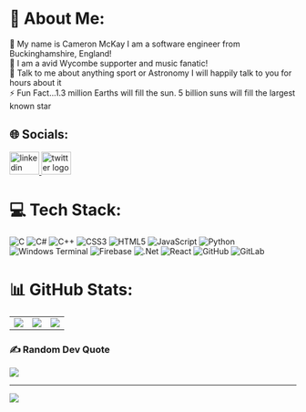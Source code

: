 # 💫 About Me:
🔭 My name is Cameron McKay I am a software engineer from Buckinghamshire, England!<br>🌱 I am a avid Wycombe supporter and music fanatic!<br>💬 Talk to me about anything sport or Astronomy I will happily talk to you for hours about it <br>⚡ Fun Fact...1.3 million Earths will fill the sun. 5 billion suns will fill the largest known star


## 🌐 Socials:
<div align="left">
  <a href="https://www.linkedin.com/in/cameron-mckay-833969206/" target="_blank">
    <img src="https://raw.githubusercontent.com/maurodesouza/profile-readme-generator/master/src/assets/icons/social/linkedin/default.svg" width="52" height="40" alt="linkedin logo"  />
  </a>
  <a href="https://x.com/CammmyyM" target="_blank">
    <img src="https://raw.githubusercontent.com/maurodesouza/profile-readme-generator/master/src/assets/icons/social/twitter/default.svg" width="52" height="40" alt="twitter logo"  />
  </a>
</div>


# 💻 Tech Stack:
![C](https://img.shields.io/badge/c-%2300599C.svg?style=for-the-badge&logo=c&logoColor=white) ![C#](https://img.shields.io/badge/c%23-%23239120.svg?style=for-the-badge&logo=csharp&logoColor=white) ![C++](https://img.shields.io/badge/c++-%2300599C.svg?style=for-the-badge&logo=c%2B%2B&logoColor=white) ![CSS3](https://img.shields.io/badge/css3-%231572B6.svg?style=for-the-badge&logo=css3&logoColor=white) ![HTML5](https://img.shields.io/badge/html5-%23E34F26.svg?style=for-the-badge&logo=html5&logoColor=white) ![JavaScript](https://img.shields.io/badge/javascript-%23323330.svg?style=for-the-badge&logo=javascript&logoColor=%23F7DF1E) ![Python](https://img.shields.io/badge/python-3670A0?style=for-the-badge&logo=python&logoColor=ffdd54) ![Windows Terminal](https://img.shields.io/badge/Windows%20Terminal-%234D4D4D.svg?style=for-the-badge&logo=windows-terminal&logoColor=white) ![Firebase](https://img.shields.io/badge/firebase-%23039BE5.svg?style=for-the-badge&logo=firebase) ![.Net](https://img.shields.io/badge/.NET-5C2D91?style=for-the-badge&logo=.net&logoColor=white) ![React](https://img.shields.io/badge/react-%2320232a.svg?style=for-the-badge&logo=react&logoColor=%2361DAFB) ![GitHub](https://img.shields.io/badge/github-%23121011.svg?style=for-the-badge&logo=github&logoColor=white) ![GitLab](https://img.shields.io/badge/gitlab-%23181717.svg?style=for-the-badge&logo=gitlab&logoColor=white)
# 📊 GitHub Stats:
<table>
  <tr>
    <td>
      <img src="https://github-readme-stats.vercel.app/api?username=CammyMDev&theme=dark&hide_border=false&include_all_commits=false&count_private=true" />
    </td>
    <td>
      <img src="https://nirzak-streak-stats.vercel.app/?user=CammyMDev&theme=dark&hide_border=false" />
    </td>
    <td>
      <img src="https://github-readme-stats.vercel.app/api/top-langs/?username=CammyMDev&theme=dark&hide_border=false&include_all_commits=false&count_private=true&layout=compact" />
    </td>
  </tr>
</table>

### ✍️ Random Dev Quote
![](https://quotes-github-readme.vercel.app/api?type=horizontal&theme=radical)

---
[![](https://visitcount.itsvg.in/api?id=CammyMDev&icon=1&color=13)](https://visitcount.itsvg.in)

<!-- Proudly created with GPRM ( https://gprm.itsvg.in ) -->

